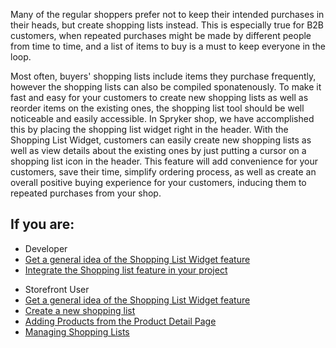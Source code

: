 Many of the regular shoppers prefer not to keep their intended purchases in their heads, but create shopping lists instead. This is especially true for B2B customers, when repeated purchases might be made by different people from time to time, and a list of items to buy is a must to keep everyone in the loop.

Most often, buyers' shopping lists include items they purchase frequently, however the shopping lists can also be compiled sponatenously. To make it fast and easy for your customers to create new shopping lists as well as reorder items on the existing ones, the shopping list tool should be well noticeable and easily accessible. In Spryker shop, we have accomplished this by placing the shopping list widget right in the header. With the Shopping List Widget, customers can easily create new shopping lists as well as view details about the existing ones by just putting a cursor on a shopping list icon in the header. This feature will add convenience for your customers, save their time, simplify ordering process, as well as create an overall positive buying experience for your customers, inducing them to repeated purchases from your shop.

## If you are:

<div class="mr-container">
    <div class="mr-list-container">
        <!-- col1 -->
        <div class="mr-col">
            <ul class="mr-list mr-list-green">
                <li class="mr-title">Developer</li>
                <li><a href="https://documentation.spryker.com/docs/shopping-list-widget-overview" class="mr-link">Get a general idea of the Shopping List Widget feature</a></li>
                <li><a href="https://documentation.spryker.com/docs/shopping-lists-feature-integration-201907" class="mr-link">Integrate the Shopping list feature in your project</a></li>
            </ul>
        </div>
        <!-- col2 -->
        <div class="mr-col">
            <ul class="mr-list mr-list-red">
                <li class="mr-title">Storefront User</li>
                <li><a href="https://documentation.spryker.com/docs/shopping-list-widget-overview" class="mr-link">Get a general idea of the Shopping List Widget feature</a></li>
                <li><a href="https://documentation.spryker.com/docs/shopping-lists-shop-guide#creating-a-new-shopping-list" class="mr-link">Create a new shopping list</a></li>
                <li><a href="https://documentation.spryker.com/docs/shopping-lists-shop-guide#adding-products-from-the-product-detail-page" class="mr-link">Adding Products from the Product Detail Page</a></li>
                <li><a href="https://documentation.spryker.com/docs/shopping-lists-shop-guide#managing-shopping-lists" class="mr-link">Managing Shopping Lists</a></li>
            </ul>
        </div>
    </div>
</div>